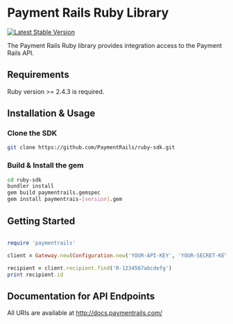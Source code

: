 # Payment Rails Ruby Library

[![Latest Stable Version](https://poser.pugx.org/paymentrails/ruby-sdk/v/stable.png)](https://packagist.org/packages/paymentrails/ruby-sdk)

The Payment Rails Ruby library provides integration access to the Payment Rails API.

## Requirements

Ruby version >= 2.4.3 is required.

## Installation & Usage

### Clone the SDK

```bash
git clone https://github.com/PaymentRails/ruby-sdk.git
```

### Build & Install the gem

```bash
cd ruby-sdk
bundler install
gem build paymentrails.gemspec
gem install paymentrais-[version].gem
```

## Getting Started

```Ruby

require 'paymentrails'

client = Gateway.new(Configuration.new('YOUR-API-KEY', 'YOUR-SECRET-KEY', 'production'))

recipient = client.recipient.find('R-1234567abcdefg')
print recipient.id
```

## Documentation for API Endpoints

All URIs are available at http://docs.paymentrails.com/

